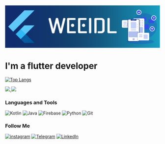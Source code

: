 ![Header](https://github.com/weeidl/weeidl/blob/main/assets/weeidl.jpg)

# I'm a flutter developer

[![Top Langs](https://github-readme-stats.vercel.app/api/top-langs/?username=weeidl&layout=compact&bg_color=0f256e&hide=python)](https://github.com/weeidl)

<a href= "https://github.com/anuraghazra/github-readme-stats">
  <img align = " center " src = " https://github-readme-stats.vercel.app/api/pin/?username=weeidl&repo=github-readme-stats " />
</a>
<a href= "https://github.com/anuraghazra/convoychat">
  <img align = " center " src = " https://github-readme-stats.vercel.app/api/pin/?username=weeidl&repo=convoychat " />
</a>

### Languages and Tools
![Kotlin](https://img.shields.io/badge/-Kotlin-05151e?style=for-the-badge&logo=Kotlin)
![Java](https://img.shields.io/badge/-Java-05151e?style=for-the-badge&logo=Java)
![Firebase](https://img.shields.io/badge/-Firebase-05151e?style=for-the-badge&logo=Firebase)
![Python](https://img.shields.io/badge/-Python-05151e?style=for-the-badge&logo=Python)
![Git](https://img.shields.io/badge/-Git-05151e?style=for-the-badge&logo=Git)

### Follow Me
[![instagram](https://img.shields.io/badge/-instagram-05151e?style=for-the-badge&logo=instagram)](https://www.instagram.com/weeidl/)
[![Telegram](https://img.shields.io/badge/-Telegram-05151e?style=for-the-badge&logo=Telegram)](https://t.me/weeidl)
[![LinkedIn](https://img.shields.io/badge/-LinkedIn-05151e?style=for-the-badge&logo=LinkedIn)](https://www.linkedin.com/in/weeidl/)
